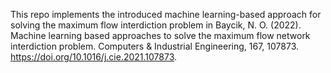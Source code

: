 This repo implements the introduced machine learning-based approach for solving the maximum flow interdiction problem in Baycik, N. O. (2022). Machine learning based approaches to solve the maximum flow network interdiction problem. Computers & Industrial Engineering, 167, 107873. https://doi.org/10.1016/j.cie.2021.107873.
